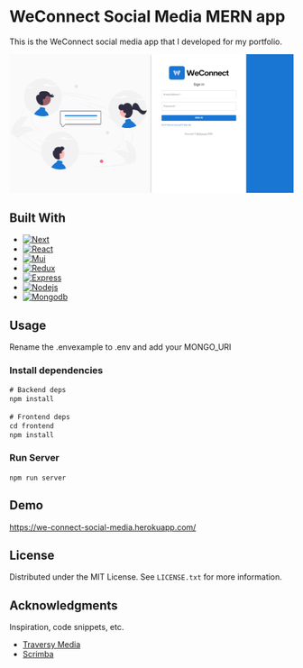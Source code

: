 # WeConnect Social Media MERN app

This is the  WeConnect social media app that I developed for my portfolio.

[![Product Name Screen Shot][product-screenshot]](https://example.com)

## Built With

* [![Next][Next.js]][Next-url]
* [![React][React.js]][React-url]
* [![Mui][Mui.com]][Mui-url]
* [![Redux][Redux.com]][Redux-url]
* [![Express][Express.com]][Express-url]
* [![Nodejs][Nodejs.com]][Nodejs-url]
* [![Mongodb][Mongodb.com]][Mongodb-url]



## Usage

Rename the .envexample to .env and add your MONGO_URI

### Install dependencies

```
# Backend deps
npm install

# Frontend deps
cd frontend
npm install
```

### Run Server

```
npm run server
```

## Demo

https://we-connect-social-media.herokuapp.com/

## License

Distributed under the MIT License. See `LICENSE.txt` for more information.

## Acknowledgments

Inspiration, code snippets, etc.
* [Traversy Media](https://www.traversymedia.com/)
* [Scrimba](https://scrimba.com/)


<!-- MARKDOWN LINKS & IMAGES -->
<!-- https://www.markdownguide.org/basic-syntax/#reference-style-links -->
[product-screenshot]: images/we-connect-sign-in-page.png
[Next.js]: https://img.shields.io/badge/next.js-000000?style=for-the-badge&logo=nextdotjs&logoColor=white
[Next-url]: https://nextjs.org/
[React.js]: https://img.shields.io/badge/React-20232A?style=for-the-badge&logo=react&logoColor=61DAFB
[React-url]: https://reactjs.org/
[Mui.com]: https://img.shields.io/badge/-Material%20UI-%23007FFF?style=for-the-badge&logo=mui&logoColor=white
[Mui-url]: https://mui.com
[Redux.com]: https://img.shields.io/badge/-Redux-764ABC?style=for-the-badge&logo=redux&logoColor=white
[Redux-url]: [https://mui.com](https://react-redux.js.org/)
[Express.com]: https://img.shields.io/badge/-Express.js-fff?style=for-the-badge&logo=express&logoColor=black
[Express-url]: https://expressjs.com/
[Nodejs.com]: https://img.shields.io/badge/-Node.js-339933?style=for-the-badge&logo=node.js&logoColor=white
[Nodejs-url]: https://nodejs.org/en/
[Mongodb.com]: https://img.shields.io/badge/-MongoDB-47A248?style=for-the-badge&logo=MongoDB&logoColor=white
[Mongodb-url]: https://www.mongodb.com/
[Express.com]: https://img.shields.io/badge/-Express.js-fff?style=for-the-badge&logo=express&logoColor=black
[Express-url]: https://expressjs.com/
